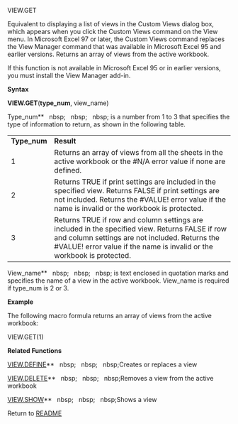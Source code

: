 VIEW.GET

Equivalent to displaying a list of views in the Custom Views dialog box,
which appears when you click the Custom Views command on the View menu.
In Microsoft Excel 97 or later, the Custom Views command replaces the
View Manager command that was available in Microsoft Excel 95 and
earlier versions. Returns an array of views from the active workbook.

If this function is not available in Microsoft Excel 95 or in earlier
versions, you must install the View Manager add-in.

**Syntax**

**VIEW.GET**(**type\_num**, view\_name)

Type\_num**&nbsp;&nbsp;&nbsp;nbsp;&nbsp;&nbsp;&nbsp;nbsp;&nbsp;&nbsp;&nbsp;nbsp;&nbsp;is a number from 1 to 3 that specifies
the type of information to return, as shown in the following table.

|               |                                                                                                                                                                                                                               |
| ------------- | ----------------------------------------------------------------------------------------------------------------------------------------------------------------------------------------------------------------------------- |
| **Type\_num** | **Result**                                                                                                                                                                                                                    |
| 1             | Returns an array of views from all the sheets in the active workbook or the \#N/A error value if none are defined.                                                                                                            |
| 2             | Returns TRUE if print settings are included in the specified view. Returns FALSE if print settings are not included. Returns the \#VALUE\! error value if the name is invalid or the workbook is protected.                   |
| 3             | Returns TRUE if row and column settings are included in the specified view. Returns FALSE if row and column settings are not included. Returns the \#VALUE\! error value if the name is invalid or the workbook is protected. |

View\_name**&nbsp;&nbsp;&nbsp;nbsp;&nbsp;&nbsp;&nbsp;nbsp;&nbsp;&nbsp;&nbsp;nbsp;&nbsp;is text enclosed in quotation marks
and specifies the name of a view in the active workbook. View\_name is
required if type\_num is 2 or 3.

**Example**

The following macro formula returns an array of views from the active
workbook:

VIEW.GET(1)

**Related Functions**

[VIEW.DEFINE](VIEW.DEFINE.md)**&nbsp;&nbsp;&nbsp;nbsp;&nbsp;&nbsp;&nbsp;nbsp;&nbsp;&nbsp;&nbsp;nbsp;Creates or replaces a view

[VIEW.DELETE](VIEW.DELETE.md)**&nbsp;&nbsp;&nbsp;nbsp;&nbsp;&nbsp;&nbsp;nbsp;&nbsp;&nbsp;&nbsp;nbsp;Removes a view from the active workbook

[VIEW.SHOW](VIEW.SHOW.md)**&nbsp;&nbsp;&nbsp;nbsp;&nbsp;&nbsp;&nbsp;nbsp;&nbsp;&nbsp;&nbsp;nbsp;Shows a view



Return to [README](README.md)

